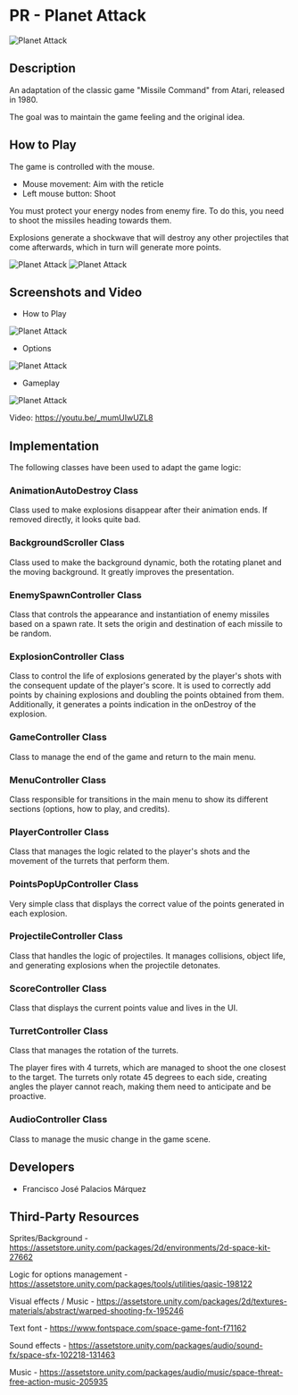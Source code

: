 # PR - Planet Attack

![Planet Attack](screenshots/Menu.png "Menu")

## Description

An adaptation of the classic game "Missile Command" from Atari, released in 1980.

The goal was to maintain the game feeling and the original idea.

## How to Play

The game is controlled with the mouse.

- Mouse movement: Aim with the reticle
- Left mouse button: Shoot

You must protect your energy nodes from enemy fire. To do this, you need to shoot the missiles heading towards them.

Explosions generate a shockwave that will destroy any other projectiles that come afterwards, which in turn will generate more points.

![Planet Attack](screenshots/chain1.png "Chain 1")
![Planet Attack](screenshots/chain2.png "Chain 2")

## Screenshots and Video

- How to Play

![Planet Attack](screenshots/HowTo.png "How to Play")

- Options

![Planet Attack](screenshots/Options.png "Options")

- Gameplay

![Planet Attack](screenshots/Game.png "Gameplay")

Video: https://youtu.be/_mumUIwUZL8

## Implementation
The following classes have been used to adapt the game logic:

### AnimationAutoDestroy Class
Class used to make explosions disappear after their animation ends. If removed directly, it looks quite bad.

### BackgroundScroller Class
Class used to make the background dynamic, both the rotating planet and the moving background. It greatly improves the presentation.

### EnemySpawnController Class
Class that controls the appearance and instantiation of enemy missiles based on a spawn rate. It sets the origin and destination of each missile to be random.

### ExplosionController Class
Class to control the life of explosions generated by the player's shots with the consequent update of the player's score. It is used to correctly add points by chaining explosions and doubling the points obtained from them. Additionally, it generates a points indication in the onDestroy of the explosion.

### GameController Class
Class to manage the end of the game and return to the main menu.

### MenuController Class
Class responsible for transitions in the main menu to show its different sections (options, how to play, and credits).

### PlayerController Class
Class that manages the logic related to the player's shots and the movement of the turrets that perform them.

### PointsPopUpController Class
Very simple class that displays the correct value of the points generated in each explosion.

### ProjectileController Class
Class that handles the logic of projectiles. It manages collisions, object life, and generating explosions when the projectile detonates.

### ScoreController Class
Class that displays the current points value and lives in the UI.

### TurretController Class
Class that manages the rotation of the turrets. 

The player fires with 4 turrets, which are managed to shoot the one closest to the target. The turrets only rotate 45 degrees to each side, creating angles the player cannot reach, making them need to anticipate and be proactive.

### AudioController Class
Class to manage the music change in the game scene.

## Developers

- Francisco José Palacios Márquez

## Third-Party Resources

Sprites/Background - https://assetstore.unity.com/packages/2d/environments/2d-space-kit-27662

Logic for options management - https://assetstore.unity.com/packages/tools/utilities/qasic-198122

Visual effects / Music - https://assetstore.unity.com/packages/2d/textures-materials/abstract/warped-shooting-fx-195246

Text font - https://www.fontspace.com/space-game-font-f71162

Sound effects - https://assetstore.unity.com/packages/audio/sound-fx/space-sfx-102218-131463

Music - https://assetstore.unity.com/packages/audio/music/space-threat-free-action-music-205935
